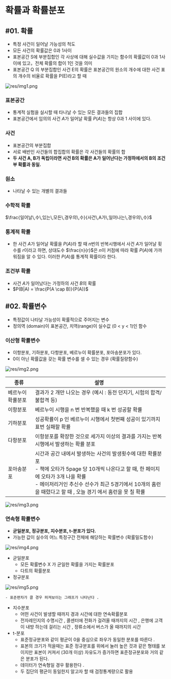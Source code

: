 # 확률과 확률분포

## #01. 확률

- 특정 사건이 일어날 가능성의 척도
- 모든 사건의 확률값은 0과 1사이
- 표본공간 S에 부분집합인 각 사상에 대해 실수값을 가지는 함수의 확률값이 0과 1사이에 있고，전체 확률의 합이 1인 것을 의미
- 표본공간 Q 의 부분집합인 사건 E의 확률은 표본공간의 원소의 개수에 대한 사건 표의 개수의 비율로 확률을 P(E)라고 할 때

![res/img1.png](res/img1.png)

### 표본공간

- 통계적 실험을 실시할 때 타나날 수 있는 모든 결과들의 집합
- 표본공간에서 임의의 사건 $A$가 일어날 확률 $P(A)$는 항상 0과 1 사이에 있다.

### 사건

- 표본공간의 부분집합
- 서로 배반인 사건들의 합집합의 확률은 각 사건들의 확률의 합
- **두 사건 A, B가 독립이라면 사건 B의 확률은 A가 일어난다는 가정하에서의 B의 조건부 확률과 동일.**

### 원소

- 나타날 수 있는 개별의 결과들

### 수학적 확률

$\frac{일어날\,수\,있는\,모든\,경우의\,수}{사건\,A가\,일어나는\,경우의\,수}$

### 통계적 확률

- 한 사건 $A$가 일어날 확률을 $P(A)$라 할 때 $n$번의 반복시행에서 사건 $A$가 일어날 횟수를 $r$이라고 하면, 상대도수 $\frac{n}{r}$은 $n$이 커점에 따라 확률 $P(A)$에 가까워짐을 알 수 있다. 이러한 $P(A)$를 통계적 확률이라 한다.

### 조건부 확률

- 사건 $A$가 일어났다는 가정하의 사건 $B$의 확률
- $P(B|A) = \frac{P(A \cap B)}{P(A)}$

## #02. 확률변수

- 특정값이 나타날 가능성이 확률적으로 주어지는 변수
- 정의역 (domain)이 표본공간, 치역(range)이 실수값 (0 < y < 1)인 함수

### 이산형 확률변수

- 이항분포, 기하분포, 다항분포, 베르누이 확률분포, 포아송분포가 있다.
- 0이 아닌 확률값을 갖는 확률 변수를 셀 수 있는 경우 (확률질량함수)

![res/img2.png](res/img2.png)

| 종류 | 설명 |
|--|--|
| 베르누이 확률분포 | 결과가 2 개만 나오는 경우 (예시 : 동전 던지기, 시험의 합격/불합격 등) |
| 이항분포 | 베르누이 시행을 n 번 반복했을 때 k 번 성공할 확률 |
| 기하분포 | 성공확률이 p 인 베르누이 시행에서 첫번째 성공이 있기까지 표번 실패할 확률 |
| 다항분포 | 이항분포를 확장한 것으로 세가지 이상의 결과를 가지는 반복 시행에서 발생하는 확률 분포 |
| 포아송분포 | 시간과 공간 내에서 발생하는 사건의 발생횟수에 대한 확률분포<br/>- 책에 오타가 5page 당 10개씩 나온다고 할 때, 한 페이지에 오타가 3개 나올 확률<br/>- 메이저리거인 추신수 선수가 최근 5경기에서 10개의 홈런을 때렸다고 할 때 , 오늘 경기 에서 홈런을 못 칠 확률 |

![res/img3.png](res/img3.png)


### 연속형 확률변수

- **균일분포, 정규분포, 지수분포, t-분포가 있다.**
- 가능한 값이 실수의 어느 특정구간 전체에 해당하는 확률변수 (확률밀도함수)

![res/img4.png](res/img4.png)

- 균일분포
    - 모든 확률변수 X 가 균일한 확률을 가지는 확률분포
    - 다트의 확률분포
- 정규분포

![res/img5.png](res/img5.png)

    - 표준편차가 클 경우 퍼져보이는 그래프가 나타난다 .
- 지수분포
    - 어떤 사건이 발생할 때까지 경과 시간에 대한 연속확률분포
    - 전자레인지의 수명시간 , 콜센터에 전화가 걸려올 때까지의 시간 , 은행에 고객이 내방 하는데 걸리는 시간 , 정류소에서 버스가 올 때까지의 시간
- t-분포
    - 표준정규분포와 같이 평균이 0을 중심으로 좌우가 동일한 분포를 따른다 .
    - 표본의 크기가 적을때는 표준 정규분포를 위에서 눌러 높은 것과 같은 형태를 보이지만 표본이 커져서 (30개 이상) 자유도가 증가하면 표준정규분포와 거의 같은 분포가 된다.
    - 데이터가 연속형일 경우 활용한다 .
    - 두 집단의 평균이 동일한지 알고자 할 때 검정통계량으로 활용